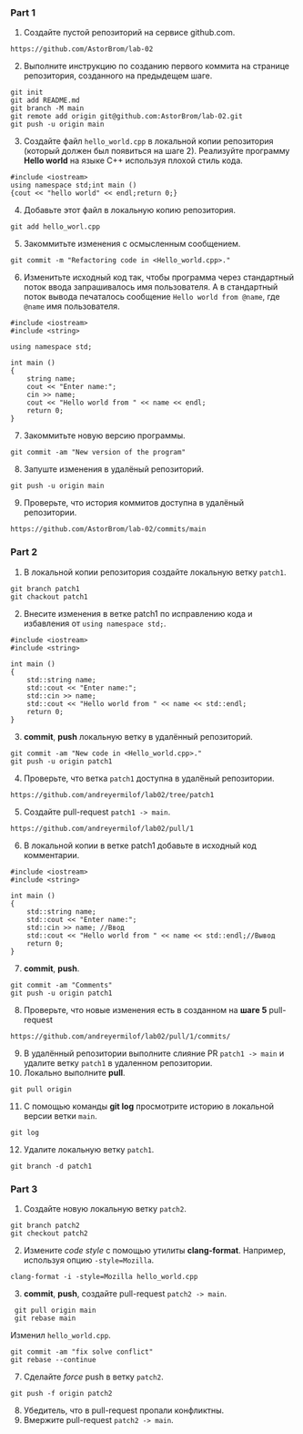 ### Part 1
1. Создайте пустой репозиторий на сервисе github.com.
```
https://github.com/AstorBrom/lab-02
```
2. Выполните инструкцию по созданию первого коммита на странице репозитория, созданного на предыдещем шаге.
```
git init
git add README.md
git branch -M main
git remote add origin git@github.com:AstorBrom/lab-02.git
git push -u origin main
```
3. Создайте файл `hello_world.cpp` в локальной копии репозитория (который должен был появиться на шаге 2). Реализуйте программу **Hello world** на языке C++ используя плохой стиль кода. 
```
#include <iostream>
using namespace std;int main ()
{cout << "hello world" << endl;return 0;}
```
4. Добавьте этот файл в локальную копию репозитория.
```
git add hello_worl.cpp
```
5. Закоммитьте изменения с осмысленным сообщением.
```
git commit -m "Refactoring code in <Hello_world.cpp>."
```
6. Изменитьте исходный код так, чтобы программа через стандартный поток ввода запрашивалось имя пользователя. А в стандартный поток вывода печаталось сообщение `Hello world from @name`, где `@name` имя пользователя.
```
#include <iostream>
#include <string>

using namespace std;

int main ()
{
    string name;
    cout << "Enter name:";
    cin >> name;
    cout << "Hello world from " << name << endl;
    return 0;
}
```
7. Закоммитьте новую версию программы.
```
git commit -am "New version of the program"
```
8. Запуште изменения в удалёный репозиторий.
```
git push -u origin main
```
9. Проверьте, что история коммитов доступна в удалёный репозитории.
```
https://github.com/AstorBrom/lab-02/commits/main
```
### Part 2
1. В локальной копии репозитория создайте локальную ветку `patch1`.
```
git branch patch1
git chackout patch1
```
2. Внесите изменения в ветке patch1 по исправлению кода и избавления от `using namespace std;`.
```
#include <iostream>
#include <string>

int main ()
{
    std::string name;
    std::cout << "Enter name:";
    std::cin >> name;
    std::cout << "Hello world from " << name << std::endl;
    return 0;
}
```
3. **commit**, **push** локальную ветку в удалённый репозиторий.
```
git commit -am "New code in <Hello_world.cpp>."
git push -u origin patch1
```
4. Проверьте, что ветка `patch1` доступна в удалёный репозитории.
```
https://github.com/andreyermilof/lab02/tree/patch1
```
5. Создайте pull-request `patch1 -> main`.
```
https://github.com/andreyermilof/lab02/pull/1
```
6. В локальной копии в ветке patch1 добавьте в исходный код комментарии.
```
#include <iostream>
#include <string>

int main ()
{
    std::string name;
    std::cout << "Enter name:";
    std::cin >> name; //Ввод
    std::cout << "Hello world from " << name << std::endl;//Вывод
    return 0;
}
```
7. **commit**, **push**.
```
git commit -am "Comments"
git push -u origin patch1
```
8. Проверьте, что новые изменения есть в созданном на **шаге 5** pull-request
```
https://github.com/andreyermilof/lab02/pull/1/commits/
```
9. В удалённый репозитории выполните слияние PR `patch1 -> main` и удалите ветку `patch1` в удаленном репозитории.
10. Локально выполните **pull**.
```
git pull origin
```
11. С помощью команды **git log** просмотрите историю в локальной версии ветки `main`.
```
git log
```
12. Удалите локальную ветку `patch1`.
```
git branch -d patch1
```
### Part 3
1. Создайте новую локальную ветку `patch2`.
```
git branch patch2
git checkout patch2
```
2. Измените *code style* с помощью утилиты **clang-format**. Например, используя опцию `-style=Mozilla`.
```
clang-format -i -style=Mozilla hello_world.cpp
```
3. **commit**, **push**, создайте pull-request `patch2 -> main`.
```
 git pull origin main
 git rebase main
```
Изменил `hello_world.cpp`.
```
git commit -am "fix solve conflict"
git rebase --continue
```
7. Сделайте *force* push в ветку `patch2`.
```
git push -f origin patch2
```
8. Убедитель, что в pull-request пропали конфликтны.
9. Вмержите pull-request `patch2 -> main`.
